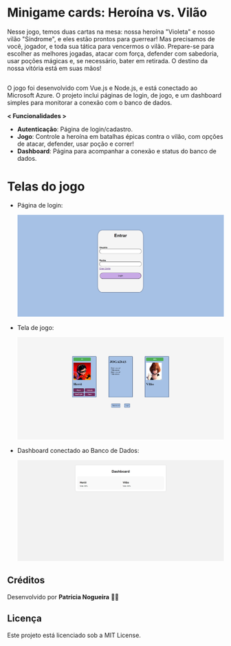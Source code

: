 # Minigame cards: Heroína vs. Vilão

Nesse jogo, temos duas cartas na mesa: nossa heroína "Violeta" e nosso vilão "Síndrome", e eles estão prontos para guerrear! Mas precisamos de você, jogador, e toda sua tática para vencermos o vilão. Prepare-se para escolher as melhores jogadas, atacar com força, defender com sabedoria, usar poções mágicas e, se necessário, bater em retirada. O destino da nossa vitória está em suas mãos!

<!-- 👾 Acesse o jogo: <a href="/"> clicando aqui! </a> -->

##
 
 O jogo foi desenvolvido com Vue.js e Node.js, e está conectado ao Microsoft Azure. O projeto inclui páginas de login, de jogo, e um dashboard simples para monitorar a conexão com o banco de dados.

**< Funcionalidades >**
- **Autenticação**: Página de login/cadastro.
- **Jogo**: Controle a heroína em batalhas épicas contra o vilão, com opções de atacar, defender, usar poção e correr!
- **Dashboard**: Página para acompanhar a conexão e status do banco de dados.

        
# Telas do jogo

- Página de login: 

  <img src="/img/login.png"></img>

- Tela de jogo:

  <img src="/img/jogo.png"></img>


- Dashboard conectado ao Banco de Dados:

  <img src="/img/dashboard.png"></img>


## Créditos

Desenvolvido por **Patrícia Nogueira** 👩‍💻

##

## Licença
Este projeto está licenciado sob a MIT License.